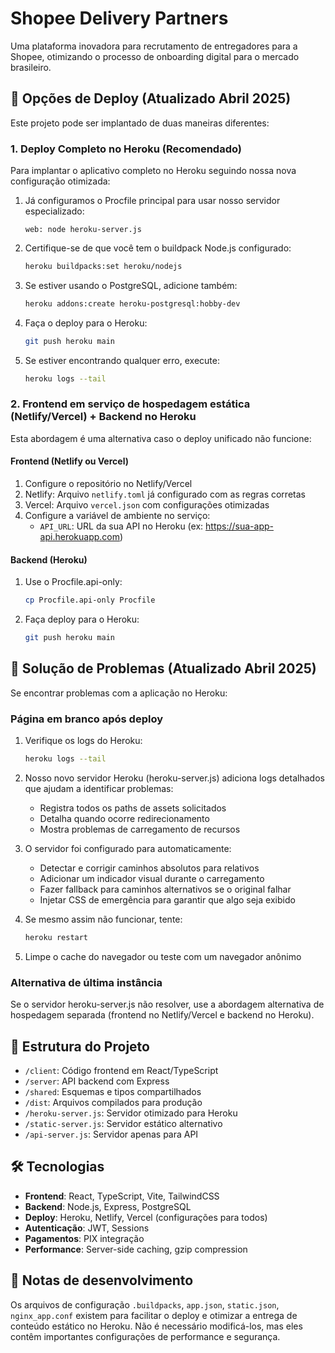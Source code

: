 # Shopee Delivery Partners

Uma plataforma inovadora para recrutamento de entregadores para a Shopee, otimizando o processo de onboarding digital para o mercado brasileiro.

## 🚀 Opções de Deploy (Atualizado Abril 2025)

Este projeto pode ser implantado de duas maneiras diferentes:

### 1. Deploy Completo no Heroku (Recomendado)

Para implantar o aplicativo completo no Heroku seguindo nossa nova configuração otimizada:

1. Já configuramos o Procfile principal para usar nosso servidor especializado:
   ```
   web: node heroku-server.js
   ```

2. Certifique-se de que você tem o buildpack Node.js configurado:
   ```bash
   heroku buildpacks:set heroku/nodejs
   ```

3. Se estiver usando o PostgreSQL, adicione também:
   ```bash
   heroku addons:create heroku-postgresql:hobby-dev
   ```

4. Faça o deploy para o Heroku:
   ```bash
   git push heroku main
   ```

5. Se estiver encontrando qualquer erro, execute:
   ```bash
   heroku logs --tail
   ```

### 2. Frontend em serviço de hospedagem estática (Netlify/Vercel) + Backend no Heroku

Esta abordagem é uma alternativa caso o deploy unificado não funcione:

#### Frontend (Netlify ou Vercel)

1. Configure o repositório no Netlify/Vercel
2. Netlify: Arquivo `netlify.toml` já configurado com as regras corretas
3. Vercel: Arquivo `vercel.json` com configurações otimizadas
4. Configure a variável de ambiente no serviço:
   - `API_URL`: URL da sua API no Heroku (ex: https://sua-app-api.herokuapp.com)

#### Backend (Heroku)

1. Use o Procfile.api-only:
   ```bash
   cp Procfile.api-only Procfile
   ```
   
2. Faça deploy para o Heroku:
   ```bash
   git push heroku main
   ```

## 🔧 Solução de Problemas (Atualizado Abril 2025)

Se encontrar problemas com a aplicação no Heroku:

### Página em branco após deploy

1. Verifique os logs do Heroku: 
   ```bash
   heroku logs --tail
   ```

2. Nosso novo servidor Heroku (heroku-server.js) adiciona logs detalhados que ajudam a identificar problemas:
   - Registra todos os paths de assets solicitados
   - Detalha quando ocorre redirecionamento
   - Mostra problemas de carregamento de recursos

3. O servidor foi configurado para automaticamente:
   - Detectar e corrigir caminhos absolutos para relativos
   - Adicionar um indicador visual durante o carregamento
   - Fazer fallback para caminhos alternativos se o original falhar
   - Injetar CSS de emergência para garantir que algo seja exibido

4. Se mesmo assim não funcionar, tente:
   ```bash
   heroku restart
   ```

5. Limpe o cache do navegador ou teste com um navegador anônimo

### Alternativa de última instância

Se o servidor heroku-server.js não resolver, use a abordagem alternativa de hospedagem separada (frontend no Netlify/Vercel e backend no Heroku).

## 📁 Estrutura do Projeto

- `/client`: Código frontend em React/TypeScript
- `/server`: API backend com Express
- `/shared`: Esquemas e tipos compartilhados
- `/dist`: Arquivos compilados para produção 
- `/heroku-server.js`: Servidor otimizado para Heroku
- `/static-server.js`: Servidor estático alternativo
- `/api-server.js`: Servidor apenas para API

## 🛠️ Tecnologias

- **Frontend**: React, TypeScript, Vite, TailwindCSS
- **Backend**: Node.js, Express, PostgreSQL
- **Deploy**: Heroku, Netlify, Vercel (configurações para todos)
- **Autenticação**: JWT, Sessions
- **Pagamentos**: PIX integração
- **Performance**: Server-side caching, gzip compression

## 📝 Notas de desenvolvimento

Os arquivos de configuração `.buildpacks`, `app.json`, `static.json`, `nginx_app.conf` existem para facilitar o deploy e otimizar a entrega de conteúdo estático no Heroku. Não é necessário modificá-los, mas eles contêm importantes configurações de performance e segurança.